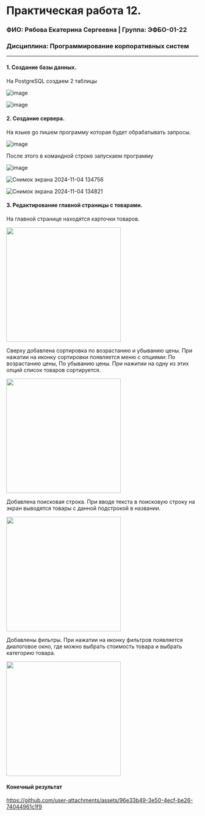 Практическая работа 12.
=================================
### ФИО: Рябова Екатерина Сергеевна | Группа: ЭФБО-01-22
### Дисциплина: Программирование корпоративных систем

***

#### 1. Создание базы данных.
На PostgreSQL создаем 2 таблицы

![image](https://github.com/user-attachments/assets/2a5ff243-bc51-43f5-9a15-142aee6fc84d)

![image](https://github.com/user-attachments/assets/ad3e9b4f-8dd3-441f-a8d3-1065532c1c1f)

#### 2. Создание сервера.
На языке go пишем программу которая будет обрабатывать запросы.

![image](https://github.com/user-attachments/assets/9d5fa257-9dec-499c-bf54-c128eef93414)

После этого в командной строке запускаем программу

![image](https://github.com/user-attachments/assets/ab266bb7-cab8-44a2-8f5d-d58a4e3bdbc0)

![Снимок экрана 2024-11-04 134756](https://github.com/user-attachments/assets/a3e9e9e0-4325-43a0-af72-c64d59736943)

![Снимок экрана 2024-11-04 134821](https://github.com/user-attachments/assets/95bb2d8a-010e-4dfa-a329-fa3f26df819a)

#### 3. Редактирование главной страницы с товарами. 
На главной странице находятся карточки товаров. 

<img src="https://github.com/user-attachments/assets/eae7efb5-9e93-483f-806c-631853e84458" width="300">

Сверху добавлена сортировка по возрастанию и убыванию цены. При нажатии на иконку сортировки появляется меню с опциями: По возрастанию цены, По убыванию цены. При нажитии на одну из этих опций список товаров сортируется.

<img src="https://github.com/user-attachments/assets/ff77f245-06da-4708-9139-df4d047371d2" width="300">

Добавлена поисковая строка. При вводе текста в поисковую строку на экран выводятся товары с данной подстрокой в названии.

<img src="https://github.com/user-attachments/assets/337b744e-04a2-4fd3-97b0-69cd1615a3e1" width="300">

Добавлены фильтры. При нажатии на иконку фильтров появляется диалоговое окно, где можно выбрать стоимость товара и выбрать категорию товара.

<img src="https://github.com/user-attachments/assets/954594ae-0974-4856-920b-9431fc89e928" width="300">

#### Конечный результат

https://github.com/user-attachments/assets/96e33b49-3e50-4ecf-be26-74044961c1f9


